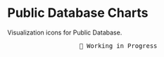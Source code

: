 # Public Database Charts

Visualization icons for Public Database.

<pre align="center">
🧪 Working in Progress
</pre>
